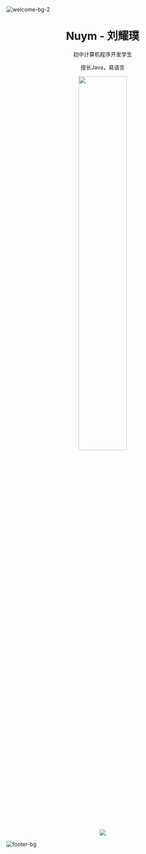 ![welcome-bg-2](https://user-images.githubusercontent.com/50290580/124369381-11ed1800-dc74-11eb-90a9-2ff2073c3b97.jpg)

<h1 align="center">Nuym - 刘耀璞</h1>

<p align="center">初中计算机程序开发学生</p>
<p align="center">擅长Java，易语言</p>

<a href="https://github.com/nuym">
  <p align="center">
<img width="50%" height="50%" src="https://external-preview.redd.it/Ii1zae7tWgUklTi6eSE_7YHoENA4ngh5abWIEUrA_jU.png?auto=webp&s=3d80e14d7e8480ee78c4a544038de7581fea6202">
  </p>
</a>

<p align="center">
  <img src="https://github-readme-stats.vercel.app/api?username=nuym&show_icons=true&theme=white" />
</p>

![footer-bg](https://user-images.githubusercontent.com/50290580/124369382-144f7200-dc74-11eb-807a-f10a7a502dd9.jpg)
